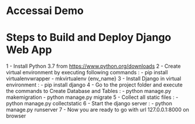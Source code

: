 # Accessai Demo

# Steps to Build and Deploy Django Web App

1 - Install Python 3.7 from https://www.python.org/downloads
2 - Create virtual environment by executing following commands :
        - pip install virtualenvwrapper
        - mkvirtualenv {env_name}
3 - Install Django in virtual environment :
        - pip install django
4 - Go to the project folder and execute the commands to Create Database and Tables :
        - python manage.py makemigration
        - python manage.py migrate
5 - Collect all static files :
        - python manage.py collectstatic
6 - Start the django server :
        - python manage.py runserver
7 - Now you are ready to go with url 127.0.0.1:8000 on browser